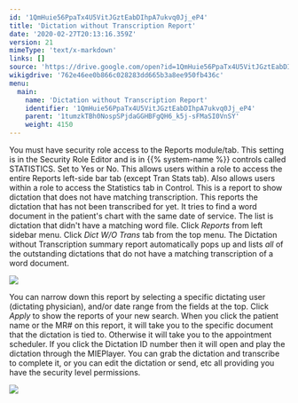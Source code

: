 ```yaml
---
id: '1QmHuie56PpaTx4U5VitJGztEabDIhpA7ukvq0Jj_eP4'
title: 'Dictation without Transcription Report'
date: '2020-02-27T20:13:16.359Z'
version: 21
mimeType: 'text/x-markdown'
links: []
source: 'https://drive.google.com/open?id=1QmHuie56PpaTx4U5VitJGztEabDIhpA7ukvq0Jj_eP4'
wikigdrive: '762e46ee0b866c028283dd665b3a8ee950fb436c'
menu:
  main:
    name: 'Dictation without Transcription Report'
    identifier: '1QmHuie56PpaTx4U5VitJGztEabDIhpA7ukvq0Jj_eP4'
    parent: '1tumzkTBh0NospSPjdaGGHBFgQH6_k5j-sFMaSI0VnSY'
    weight: 4150
---
```

You must have security role access to the Reports module/tab. This setting is in the Security Role Editor and is in {{% system-name %}} controls called STATISTICS. Set to Yes or No. This allows users within a role to access the entire Reports left-side bar tab (except Tran Stats tab). Also allows users within a role to access the Statistics tab in Control.
This is a report to show dictation that does not have matching transcription. This reports the dictation that has not been transcribed for yet. It tries to find a word document in the patient's chart with the same date of service. The list is dictation that didn't have a matching word file.
Click *Reports* from left sidebar menu.
Click *Dict W/O Trans* tab from the top menu.
The Dictation without Transcription summary report automatically pops up and lists *all* of the outstanding dictations that do not have a matching transcription of a word document.

![](../dictation-without-transcription-report.assets/100000000000038800000173F50FE4130445F0C1.png)

You can narrow down this report by selecting a specific dictating user (dictating physician), and/or date range from the fields at the top. Click *Apply* to show the reports of your new search.
When you click the patient name or the MR# on this report, it will take you to the specific document that the dictation is tied to. Otherwise it will take you to the appointment scheduler.
If you click the Dictation ID number then it will open and play the dictation through the MIEPlayer.
You can grab the dictation and transcribe to complete it, or you can edit the dictation or send, etc all providing you have the security level permissions.

![](../dictation-without-transcription-report.assets/10000000000002360000016D855199D29DB6A457.png)

